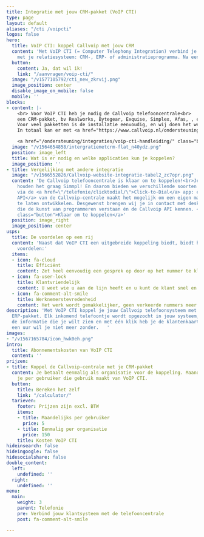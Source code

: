 ```yaml
---
title: Integratie met jouw CRM-pakket (VoIP CTI)
type: page
layout: default
aliases: "/cti /voipcti"
logos: false
hero:
  title: VoIP CTI: koppel Callvoip met jouw CRM
  content: 'Met VoIP CTI (= Computer Telephony Integration) verbind je de Callvoip telefooncentrale
    met je relatiesysteem: CRM-, ERP- of administratieprogramma. Na een dag wil je niet meer zonder! '
  button:
    content: Ja, dat wil ik!
    link: "/aanvragen/voip-cti/"
  image: "/v1577105792/cti_new_zkrvij.png"
  image_position: center
  disable_image_on_mobile: false
  mobile: ''
blocks:
- content: |-
    <br> Voor VoIP CTI heb je nodig de Callvoip telefooncentrale<br>
    een CRM-pakket, bv Realworks, Bytegear, Exquise, Simplex, Afas, , etc. <br>
    Voor veel pakketten is de installatie eenvoudig, en wij doen het werk. We installeren de software om de koppeling in te stellen. Zo profiteer jij snel van de voordelen!
    In totaal kan er met <a href="https://www.callvoip.nl/ondersteuning/integraties/voip-cti/" target="_blank">meer dan 100 pakketten</a> een koppeling worden gemaakt! Benieuwd of de telefooncentrale gekoppeld kan worden met jouw pakket?

    <a href="/ondersteuning/integraties/voip-cti-handleiding/" class="button">Hoe werkt het?</a>
  image: "/v1564654858/intergratiemetcrm-flat_n40ydz.png"
  position: image_left
  title: Wat is er nodig en welke applicaties kun je koppelen?
  image_position: ''
- title: Vergelijking met andere integratie
  image: "/v1566552826/Callvoip-website-integratie-tabel2_zc7opr.png"
  content: 'De Callvoip telefooncentrale is klaar om te koppelen!<br>Je weet het: we
    houden het graag Simmpl! En daarom bieden we verschillende soorten integratie: basisintegratie
    via de <a href=\"/telefonie/clicktodial/\">Click-to-Dial</a> app: een handige telefonie-toolbox met gesprekslog en een bedrijfstelefoonboek. Deze app is voor jou als Callvoip-klant gratis.<br> Wil je meer? Koppel dan met jouw CRM systeem. Dat kan via VoIP CTI en <a href=\"/crmlookup/\">CRM Lookup</a>. We kijken graag mee wat voor jou de beste keuze is. <br> Wil je nóg meer? De <a href=\"/telefonie/realtime-api/\">Realtime
    API</a> van de Callvoip-centrale maakt het mogelijk om een eigen maatwerkkoppeling
    te laten ontwikkelen. Desgewenst brengen wij je in contact met deskundige programmeurs
    die de kunst van programmeren verstaan én de Callvoip API kennen. <br> <a href="/ondersteuning/integraties/cti-overzicht/"
    class="button">Klaar om te koppelen</a>'
  position: image_right
  image_position: center
usps:
  title: De voordelen op een rij
  content: 'Naast dat VoIP CTI een uitgebreide koppeling biedt, biedt het ook de volgende
    voordelen:'
  items:
  - icon: fa-cloud
    title: Efficiënt
    content: Zet heel eenvoudig een gesprek op door op het nummer te klikken.
  - icon: fa-user-lock
    title: Klantvriendelijk
    content: U weet wie u aan de lijn heeft en u kunt de klant snel en efficiënt helpen.
  - icon: fa-comment-alt-smile
    title: Werknemerstevredenheid
    content: Het werk wordt gemakkelijker, geen verkeerde nummers meer!
description: 'Met VoIP CTI koppel je jouw Callvoip telefoonsysteem met je CRM- of
  ERP-pakket. Elk inkomend telefoontje wordt opgezocht in jouw systeem, je ziet gelijk
  de informatie die je wilt zien en met één klik heb je de klantenkaart voor je. Na
  een uur wil je niet meer zonder.   '
images:
- "/v1567165784/icon_hwk0eh.png"
intro:
  title: Abonnementskosten van VoIP CTI
  content: ''
prijzen:
- title: Koppel de Callvoip-centrale met je CRM-pakket
  content: Je betaalt eenmalig als organisatie voor de koppeling. Maandelijks betaal
    je per gebruiker die gebruik maakt van VoIP CTI.
  button:
    title: Bereken het zelf
    link: "/calculator/"
  tarieven:
    footer: Prijzen zijn excl. BTW
    items:
    - title: Maandelijks per gebruiker
      price: 5
    - title: Eenmalig per organisatie
      price: 150
    title: Kosten VoIP CTI
hideinsearch: false
hideingoogle: false
hidesocialshare: false
double_content:
  left:
    undefined: ''
  right:
    undefined: ''
menu:
  main:
    weight: 3
    parent: Telefonie
    pre: Verbind jouw klantsysteem met de telefooncentrale
    post: fa-comment-alt-smile

---
```

